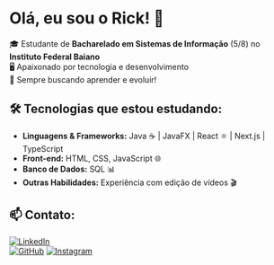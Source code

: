 # Olá, eu sou o Rick! 👋  

🎓 Estudante de **Bacharelado em Sistemas de Informação** (5/8) no **Instituto Federal Baiano**  
🖥️ Apaixonado por tecnologia e desenvolvimento  
🚀 Sempre buscando aprender e evoluir!  

## 🛠️ Tecnologias que estou estudando:
- **Linguagens & Frameworks:** Java ☕ | JavaFX | React ⚛️ | Next.js | TypeScript  
- **Front-end:** HTML, CSS, JavaScript 🌐  
- **Banco de Dados:** SQL 📊  
- **Outras Habilidades:** Experiência com edição de vídeos 🎬  

## 📫 Contato:
[![LinkedIn](https://img.shields.io/badge/-LinkedIn-0A66C2?style=for-the-badge&logo=linkedin&logoColor=white)](https://www.linkedin.com/in/rickedin/)  
[![GitHub](https://img.shields.io/badge/-GitHub-181717?style=for-the-badge&logo=github&logoColor=white)](https://github.com/r1yck/)
[![Instagram](https://img.shields.io/badge/-Instagram-E4405F?style=for-the-badge&logo=instagram&logoColor=white)](https://www.instagram.com/r1yck/)
